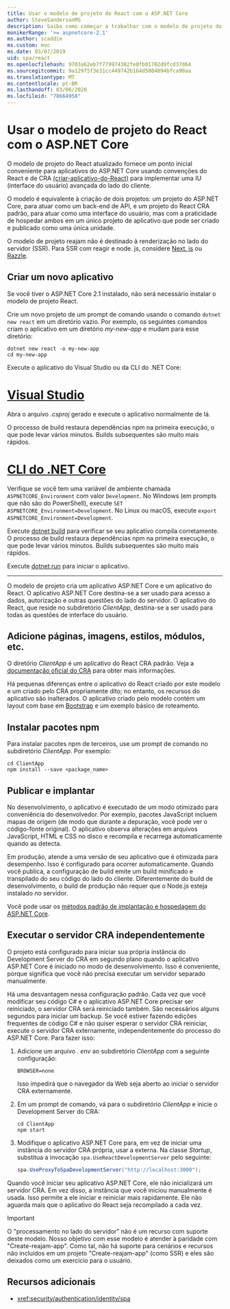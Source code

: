 ```yaml
---
title: Usar o modelo de projeto do React com o ASP.NET Core
author: SteveSandersonMS
description: Saiba como começar a trabalhar com o modelo de projeto do SPA (Aplicativo de Página Única) do ASP.NET Core para React e criar-aplicativo-do-React.
monikerRange: '>= aspnetcore-2.1'
ms.author: scaddie
ms.custom: mvc
ms.date: 03/07/2019
uid: spa/react
ms.openlocfilehash: 9703a62eb7f779974382fe0fb01702d9fcd37d64
ms.sourcegitcommit: 9a129f5f3e31cc449742b164d5004894bfca90aa
ms.translationtype: MT
ms.contentlocale: pt-BR
ms.lasthandoff: 03/06/2020
ms.locfileid: "78664958"
---
```

# <a name="use-the-react-project-template-with-aspnet-core"></a>Usar o modelo de projeto do React com o ASP.NET Core

O modelo de projeto do React atualizado fornece um ponto inicial conveniente para aplicativos do ASP.NET Core usando convenções do React e de CRA [(criar-aplicativo-do-React)](https://github.com/facebookincubator/create-react-app) para implementar uma IU (interface do usuário) avançada do lado do cliente.

O modelo é equivalente à criação de dois projetos: um projeto do ASP.NET Core, para atuar como um back-end de API, e um projeto do React CRA padrão, para atuar como uma interface do usuário, mas com a praticidade de hospedar ambos em um único projeto de aplicativo que pode ser criado e publicado como uma única unidade.

O modelo de projeto reajam não é destinado à renderização no lado do servidor (SSR). Para SSR com reagir e node. js, considere [Next. js](https://github.com/zeit/next.js/) ou [Razzle](https://github.com/jaredpalmer/razzle).

## <a name="create-a-new-app"></a>Criar um novo aplicativo

Se você tiver o ASP.NET Core 2.1 instalado, não será necessário instalar o modelo de projeto React.

Crie um novo projeto de um prompt de comando usando o comando `dotnet new react` em um diretório vazio. Por exemplo, os seguintes comandos criam o aplicativo em um diretório *my-new-app* e mudam para esse diretório:

```dotnetcli
dotnet new react -o my-new-app
cd my-new-app
```

Execute o aplicativo do Visual Studio ou da CLI do .NET Core:

# <a name="visual-studio"></a>[Visual Studio](#tab/visual-studio)

Abra o arquivo *.csproj* gerado e execute o aplicativo normalmente de lá.

O processo de build restaura dependências npm na primeira execução, o que pode levar vários minutos. Builds subsequentes são muito mais rápidos.

# <a name="net-core-cli"></a>[CLI do .NET Core](#tab/netcore-cli)

Verifique se você tem uma variável de ambiente chamada `ASPNETCORE_Environment` com valor `Development`. No Windows (em prompts que não são do PowerShell), execute `SET ASPNETCORE_Environment=Development`. No Linux ou macOS, execute `export ASPNETCORE_Environment=Development`.

Execute [dotnet build](/dotnet/core/tools/dotnet-build) para verificar se seu aplicativo compila corretamente. O processo de build restaura dependências npm na primeira execução, o que pode levar vários minutos. Builds subsequentes são muito mais rápidos.

Execute [dotnet run](/dotnet/core/tools/dotnet-run) para iniciar o aplicativo.

---

O modelo de projeto cria um aplicativo ASP.NET Core e um aplicativo do React. O aplicativo ASP.NET Core destina-se a ser usado para acesso a dados, autorização e outras questões do lado do servidor. O aplicativo do React, que reside no subdiretório *ClientApp*, destina-se a ser usado para todas as questões de interface do usuário.

## <a name="add-pages-images-styles-modules-etc"></a>Adicione páginas, imagens, estilos, módulos, etc.

O diretório *ClientApp* é um aplicativo do React CRA padrão. Veja a [documentação oficial do CRA](https://create-react-app.dev/docs/getting-started/) para obter mais informações.

Há pequenas diferenças entre o aplicativo do React criado por este modelo e um criado pelo CRA propriamente dito; no entanto, os recursos do aplicativo são inalterados. O aplicativo criado pelo modelo contém um layout com base em [Bootstrap](https://getbootstrap.com/) e um exemplo básico de roteamento.

## <a name="install-npm-packages"></a>Instalar pacotes npm

Para instalar pacotes npm de terceiros, use um prompt de comando no subdiretório *ClientApp*. Por exemplo:

```console
cd ClientApp
npm install --save <package_name>
```

## <a name="publish-and-deploy"></a>Publicar e implantar

No desenvolvimento, o aplicativo é executado de um modo otimizado para conveniência do desenvolvedor. Por exemplo, pacotes JavaScript incluem mapas de origem (de modo que durante a depuração, você pode ver o código-fonte original). O aplicativo observa alterações em arquivos JavaScript, HTML e CSS no disco e recompila e recarrega automaticamente quando as detecta.

Em produção, atende a uma versão de seu aplicativo que é otimizada para desempenho. Isso é configurado para ocorrer automaticamente. Quando você publica, a configuração de build emite um build minificado e transpilado do seu código do lado do cliente. Diferentemente do build de desenvolvimento, o build de produção não requer que o Node.js esteja instalado no servidor.

Você pode usar os [métodos padrão de implantação e hospedagem do ASP.NET Core](xref:host-and-deploy/index).

## <a name="run-the-cra-server-independently"></a>Executar o servidor CRA independentemente

O projeto está configurado para iniciar sua própria instância do Development Server do CRA em segundo plano quando o aplicativo ASP.NET Core é iniciado no modo de desenvolvimento. Isso é conveniente, porque significa que você não precisa executar um servidor separado manualmente.

Há uma desvantagem nessa configuração padrão. Cada vez que você modificar seu código C# e o aplicativo ASP.NET Core precisar ser reiniciado, o servidor CRA será reiniciado também. São necessários alguns segundos para iniciar um backup. Se você estiver fazendo edições frequentes de código C# e não quiser esperar o servidor CRA reiniciar, execute o servidor CRA externamente, independentemente do processo do ASP.NET Core. Para fazer isso:

1. Adicione um arquivo *. env* ao subdiretório *ClientApp* com a seguinte configuração:

    ```
    BROWSER=none
    ```

    Isso impedirá que o navegador da Web seja aberto ao iniciar o servidor CRA externamente.

2. Em um prompt de comando, vá para o subdiretório *ClientApp* e inicie o Development Server do CRA:

    ```console
    cd ClientApp
    npm start
    ```

3. Modifique o aplicativo ASP.NET Core para, em vez de iniciar uma instância do servidor CRA própria, usar a externa. Na classe *Startup*, substitua a invocação `spa.UseReactDevelopmentServer` pelo seguinte:

    ```csharp
    spa.UseProxyToSpaDevelopmentServer("http://localhost:3000");
    ```

Quando você iniciar seu aplicativo ASP.NET Core, ele não inicializará um servidor CRA. Em vez disso, a instância que você iniciou manualmente é usada. Isso permite a ele iniciar e reiniciar mais rapidamente. Ele não aguarda mais que o aplicativo do React seja recompilado a cada vez.

> [!IMPORTANT]
> O "processamento no lado do servidor" não é um recurso com suporte deste modelo. Nosso objetivo com esse modelo é atender à paridade com "Create-reajam-app". Como tal, não há suporte para cenários e recursos não incluídos em um projeto "Create-reajam-app" (como SSR) e eles são deixados como um exercício para o usuário.

## <a name="additional-resources"></a>Recursos adicionais

* <xref:security/authentication/identity/spa>

